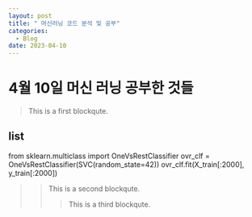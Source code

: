```yaml
---
layout: post
title: " 머신러닝 코드 분석 및 공부"
categories:
  - Blog
date: 2023-04-10
---
```

# 4월 10일 머신 러닝 공부한 것들 
 
> This is a first blockqute.
## list
from sklearn.multiclass import OneVsRestClassifier
ovr_clf = OneVsRestClassifier(SVC(random_state=42))
ovr_clf.fit(X_train[:2000], y_train[:2000])
>	> This is a second blockqute.
>	>	> This is a third blockqute.
